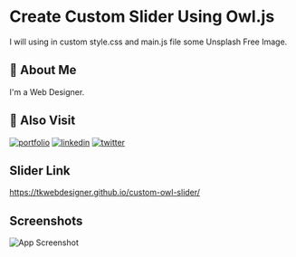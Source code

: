 
# Create Custom Slider Using Owl.js 
I will using in custom style.css and main.js file some Unsplash Free Image.


## 🚀 About Me
I'm a Web Designer.


## 🔗 Also Visit
[![portfolio](https://img.shields.io/badge/my_portfolio-000?style=for-the-badge&logo=ko-fi&logoColor=white)](https://tofiquekhan.com/)
[![linkedin](https://img.shields.io/badge/linkedin-0A66C2?style=for-the-badge&logo=linkedin&logoColor=white)](https://in.linkedin.com/in/tofique688)
[![twitter](https://img.shields.io/badge/twitter-1DA1F2?style=for-the-badge&logo=twitter&logoColor=white)](https://twitter.com/tofiquekhan688)


## Slider Link

https://tkwebdesigner.github.io/custom-owl-slider/


## Screenshots

![App Screenshot](https://tofiquekhan.com/wp-content/uploads/2024/01/create-custom-slider-using-owl.png)

